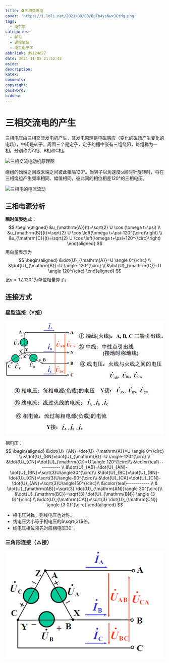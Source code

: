 ```yaml
---
title: ❹三相交流电
cover: 'https://i.loli.net/2021/09/08/BpTh4ysNwxJCtMq.png'
tags:
  - 电工学
categories:
  - 学习
  - 课程笔记
  - 电工电子学
abbrlink: d9124d27
date: 2021-11-05 21:52:42
aside:
description:
katex:
comments:
copyright:
password:
hidden:
---
```


# 三相交流电的产生

三相电压由三相交流发电机产生，其发电原理是电磁感应（变化的磁场产生变化的电场），中间是转子，周围三个是定子，定子的槽中嵌有三组绕阻，每组称为一相，分别称为A相、B相和C相。

![三相交流电动机原理图](https://i.loli.net/2021/11/05/DP81OZKwUsLJi5y.gif)

绕组的始端之间或末端之间彼此相隔120°。当转子以角速度ω顺时针旋转时，将在三相绕组产生频率相同、幅值相同，彼此间的相位相差120°的三相电压。



![三相电的电流流动](https://i.loli.net/2021/11/05/vfJANmagqh73R64.gif)

## 三相电源分析

**瞬时值表达式：**
$$
\begin{aligned}
&u_{\mathrm{A}}(t)=\sqrt{2} U \cos (\omega t+\psi) \\
&u_{\mathrm{B}}(t)=\sqrt{2} U \cos \left(\omega t+\psi-120^{\circ}\right) \\
&u_{\mathrm{C}}(t)=\sqrt{2} U \cos \left(\omega t+\psi+120^{\circ}\right)
\end{aligned}
$$
用向量表示为
$$
\begin{aligned}
&\dot{U}_{\mathrm{A}}=U \angle 0^{\circ} \\
&\dot{U}_{\mathrm{B}}=U \angle-120^{\circ} \\
&\dot{U}_{\mathrm{C}}=U \angle 120^{\circ}
\end{aligned}
$$
记$a=1\angle120^{\circ}$为单位相量算子。

## 连接方式

### 星型连接（Y接）

![Y接](../../../../images/blogimage/raw/master/image-20211105221016554.png)

相电压：
$$
\begin{aligned}
&\dot{U}_{AN}=\dot{U}_{\mathrm{A}}=U \angle 0^{\circ} \\
&\dot{U}_{BN}=\dot{U}_{\mathrm{B}}=U \angle-120^{\circ} \\
&\dot{U}_{CN}=\dot{U}_{\mathrm{C}}=U \angle 120^{\circ}\\
&\color{teal}----------- \\
&\dot{U}_{AB}=\dot{U}_{AN}-\dot{U}_{BN}=\sqrt{3}U\angle30^{\circ}\\
&\dot{U}_{BC}=\dot{U}_{BN}-\dot{U}_{CN}=\sqrt{3}U\angle-90^{\circ}\\
&\dot{U}_{CA}=\dot{U}_{CN}-\dot{U}_{AN}=\sqrt{3}U\angle150^{\circ}\\
&\color{teal}----------- \\
& \dot{U}_{\mathrm{AB}}=\sqrt{3} \dot{U}_{\mathrm{AN}}\angle 30^{\circ}\\
&\dot{U}_{\mathrm{BC}}=\sqrt{3} \dot{U}_{\mathrm{BN}} \angle {3 0}^{\circ} \\
&\dot{U}_{\mathrm{CA}}=\sqrt{3} \dot{U}_{\mathrm{CN}} \angle {3 0}^{\circ}
\end{aligned}
$$

* 相电压对称，则线电压也对称。
* 线电压大小等于相电压的$\sqrt{3}$倍。
* 线电压相位领先对应相电压$30^{\circ}$。

### 三角形连接（△接）

![△接](../../../../images/blogimage/raw/master/image-20211105222221291.png)

